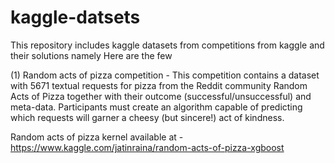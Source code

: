 # kaggle-datsets
This repository includes kaggle datasets from competitions from kaggle and their solutions namely 
 Here are the few
 
 (1) Random acts of pizza competition - This competition contains a dataset with 5671 textual requests for pizza from the Reddit community Random Acts of Pizza together with their outcome (successful/unsuccessful) and meta-data. Participants must create an algorithm capable of predicting which requests will garner a cheesy (but sincere!) act of kindness.

Random acts of pizza kernel available at - https://www.kaggle.com/jatinraina/random-acts-of-pizza-xgboost

